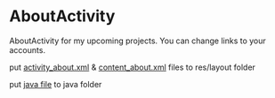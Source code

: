 # AboutActivity
<p>AboutActivity for my upcoming projects. You can change links to your accounts.</p>
<p>put <a href="https://github.com/ygzsimsek/aboutActivity/blob/master/activity_about.xml" rel="noopener noreferrer" target="_blank">activity_about.xml</a> &amp; <a href="https://github.com/ygzsimsek/aboutActivity/blob/master/content_about.xml" rel="noopener noreferrer" target="_blank">content_about.xml</a> files to res/layout folder</p>
<p>put <a href="https://github.com/ygzsimsek/aboutActivity/blob/master/AboutActivity.java" rel="noopener noreferrer" target="_blank">java file</a> to java folder</p>

